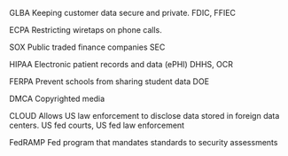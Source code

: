 GLBA
Keeping customer data secure and private.
	FDIC, FFIEC

ECPA
Restricting wiretaps on phone calls.

SOX
Public traded finance companies
	SEC

HIPAA
Electronic patient records and data (ePHI)
	DHHS, OCR

FERPA
Prevent schools from sharing student data
	DOE

DMCA
Copyrighted media

CLOUD
Allows US law enforcement to disclose data stored in foreign data centers.
	US fed courts, US fed law enforcement

FedRAMP
Fed program that mandates standards to security assessments